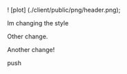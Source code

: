! [plot] (./client/public/png/header.png);

Im changing the style

Other change.

Another change!

push